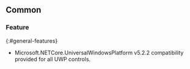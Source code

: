 ## Common

### Feature
{:#general-features}

* Microsoft.NETCore.UniversalWindowsPlatform v5.2.2 compatibility provided for all UWP controls.